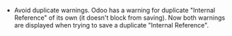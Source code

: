 - Avoid duplicate warnings. Odoo has a warning for duplicate "Internal
  Reference" of its own (it doesn't block from saving). Now both
  warnings are displayed when trying to save a duplicate "Internal
  Reference".
